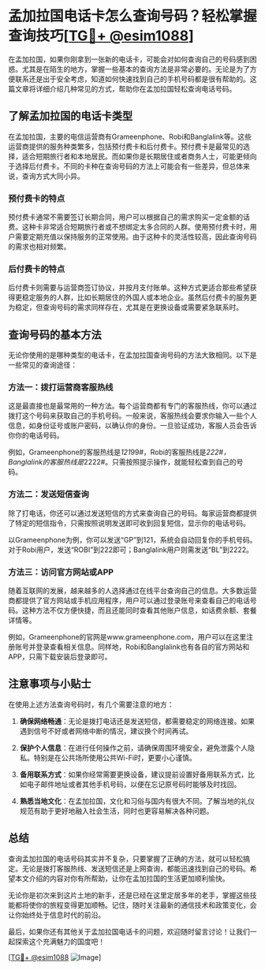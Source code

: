 # 孟加拉国电话卡怎么查询号码？轻松掌握查询技巧[[TG💪+ @esim1088](https://t.me/s/esim1088)]

在孟加拉国，如果你刚拿到一张新的电话卡，可能会对如何查询自己的号码感到困惑。尤其是在陌生的地方，掌握一些基本的查询方法是非常必要的。无论是为了方便联系还是出于安全考虑，知道如何快速找到自己的手机号码都是很有帮助的。这篇文章将详细介绍几种常见的方式，帮助你在孟加拉国轻松查询电话号码。

## 了解孟加拉国的电话卡类型

在孟加拉国，主要的电信运营商有Grameenphone、Robi和Banglalink等。这些运营商提供的服务种类繁多，包括预付费卡和后付费卡。预付费卡是最常见的选择，适合短期旅行者和本地居民。而如果你是长期居住或者商务人士，可能更倾向于选择后付费卡。不同的卡种在查询号码的方法上可能会有一些差异，但总体来说，查询方式大同小异。

### 预付费卡的特点

预付费卡通常不需要签订长期合同，用户可以根据自己的需求购买一定金额的话费。这种卡非常适合短期旅行者或不想绑定太多合同的人群。使用预付费卡时，用户需要定期充值以保持服务的正常使用。由于这种卡的灵活性较高，因此查询号码的需求也相对频繁。

### 后付费卡的特点

后付费卡则需要与运营商签订协议，并按月支付账单。这种方式更适合那些希望获得更稳定服务的人群，比如长期居住的外国人或本地企业。虽然后付费卡的服务更为稳定，但查询号码的需求同样存在，尤其是在更换设备或需要紧急联系时。

## 查询号码的基本方法

无论你使用的是哪种类型的电话卡，在孟加拉国查询号码的方法大致相同。以下是一些常见的查询途径：

### 方法一：拨打运营商客服热线

这是最直接也是最常用的一种方法。每个运营商都有专门的客服热线，你可以通过拨打这个号码来获取自己的手机号码。一般来说，客服热线会要求你输入一些个人信息，如身份证号或账户密码，以确认你的身份。一旦验证成功，客服人员会告诉你你的电话号码。

例如，Grameenphone的客服热线是*121*99#，Robi的客服热线是*222#，Banglalink的客服热线是*2222#。只需按照提示操作，就能轻松查到自己的号码。

### 方法二：发送短信查询

除了打电话，你还可以通过发送短信的方式来查询自己的号码。每家运营商都提供了特定的短信指令，只需按照说明发送即可收到回复短信，显示你的电话号码。

以Grameenphone为例，你可以发送“GP”到121，系统会自动回复你的手机号码。对于Robi用户，发送“ROBI”到222即可；Banglalink用户则需发送“BL”到2222。

### 方法三：访问官方网站或APP

随着互联网的发展，越来越多的人选择通过在线平台查询自己的信息。大多数运营商都提供了官方网站或手机应用程序，用户可以通过登录账号来查看自己的电话号码。这种方法不仅方便快捷，而且还能同时查看其他账户信息，如话费余额、套餐详情等。

例如，Grameenphone的官网是www.grameenphone.com，用户可以在这里注册账号并登录查看相关信息。同样地，Robi和Banglalink也有各自的官方网站和APP，只需下载安装后登录即可。

## 注意事项与小贴士

在使用上述方法查询号码时，有几个需要注意的地方：

1. **确保网络畅通**：无论是拨打电话还是发送短信，都需要稳定的网络连接。如果遇到信号不好或者网络中断的情况，建议换个时间再试。
   
2. **保护个人信息**：在进行任何操作之前，请确保周围环境安全，避免泄露个人隐私。特别是在公共场所使用公共Wi-Fi时，更要小心谨慎。

3. **备用联系方式**：如果你经常需要更换设备，建议提前设置好备用联系方式，比如电子邮件地址或者其他手机号码，以便在忘记原号码时能够及时找回。

4. **熟悉当地文化**：在孟加拉国，文化和习俗与国内有很大不同。了解当地的礼仪规范有助于更好地融入社会生活，同时也更容易解决各种问题。

## 总结

查询孟加拉国的电话号码其实并不复杂，只要掌握了正确的方法，就可以轻松搞定。无论是拨打客服热线、发送短信还是上网查询，都能迅速找到自己的号码。希望本文介绍的内容对你有所帮助，让你在孟加拉国的生活更加顺利愉快。

无论你是初次来到这片土地的新手，还是已经在这里定居多年的老手，掌握这些技能都将使你的旅程变得更加顺畅。记住，随时关注最新的通信技术和政策变化，会让你始终处于信息时代的前沿。

最后，如果你还有其他关于孟加拉国电话卡的问题，欢迎随时留言讨论！让我们一起探索这个充满魅力的国度吧！

[[TG💪+ @esim1088](https://t.me/s/esim1088) ![Image](https://i.postimg.cc/4NQfJmqS/Snipaste-2025-05-13-00-14-12.png)]